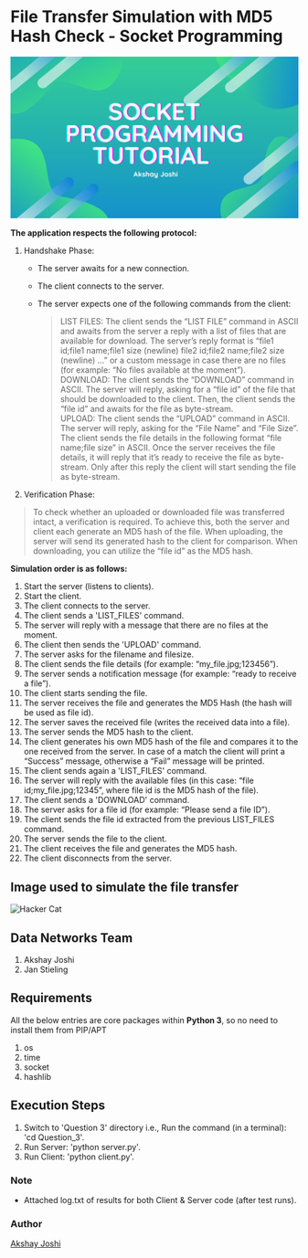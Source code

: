 # File Transfer Simulation with MD5 Hash Check - Socket Programming

![Welcome](server_received_files\asset.png)

**The application respects the following protocol:**

1. Handshake Phase:

    * The server awaits for a new connection.
    * The client connects to the server.
    * The server expects one of the following commands from the client:

        > LIST FILES: The client sends the “LIST FILE” command in ASCII and awaits from the server a reply with a list of files that are available for download. The server’s reply format is “file1 id;file1 name;file1 size (newline) file2 id;file2 name;file2 size (newline) ...” or a custom message in case there are no files (for example: “No files available at the moment”).  
        > DOWNLOAD: The client sends the “DOWNLOAD” command in ASCII. The server will reply, asking for a “file id” of the file that should be downloaded to the client. Then, the client sends the “file id” and awaits for the file as byte-stream.  
        > UPLOAD: The client sends the “UPLOAD” command in ASCII. The server will reply, asking for the “File Name” and “File Size”. The client sends the file details in the following format “file name;file size” in ASCII. Once the server receives the file details, it will reply that it’s ready to receive the file as byte-stream. Only after this reply the client will start sending the file as byte-stream.  

2. Verification Phase:  

> To check whether an uploaded or downloaded file was transferred intact, a verification is required. To achieve this, both the server and client each generate an MD5 hash of the file. When uploading, the server will send its generated hash to the client for comparison. When downloading, you can utilize the “file id” as the MD5 hash.

**Simulation order is as follows:**

1. Start the server (listens to clients).
2. Start the client.
3. The client connects to the server.
4. The client sends a 'LIST_FILES' command.
5. The server will reply with a message that there are no files at the moment.
6. The client then sends the 'UPLOAD' command.
7. The server asks for the filename and filesize.
8. The client sends the file details (for example: “my_file.jpg;123456”).
9. The server sends a notification message (for example: “ready to receive a file”).
10. The client starts sending the file.
11. The server receives the file and generates the MD5 Hash (the hash will be used as file id).
12. The server saves the received file (writes the received data into a file).
13. The server sends the MD5 hash to the client.
14. The client generates his own MD5 hash of the file and compares it to the one received from the server. In case of a match the client will print a “Success” message, otherwise a “Fail” message will be printed.
15. The client sends again a 'LIST_FILES' command.
16. The server will reply with the available files (in this case: “file id;my_file.jpg;12345”, where file id is the MD5 hash of the file).
17. The client sends a 'DOWNLOAD' command.
18. The server asks for a file id (for example: “Please send a file ID”).
19. The client sends the file id extracted from the previous LIST_FILES command.
20. The server sends the file to the client.
21. The client receives the file and generates the MD5 hash.
22. The client disconnects from the server.

## Image used to simulate the file transfer

![Hacker Cat](hacker_cat.jpg)

## Data Networks Team

1. Akshay Joshi
2. Jan Stieling

## Requirements

All the below entries are core packages within **Python 3**, so no need to install them from PIP/APT

1. os
2. time
3. socket
4. hashlib

## Execution Steps

1. Switch to 'Question 3' directory i.e., Run the command (in a terminal): 'cd Question_3'.
2. Run Server: 'python server.py'.
3. Run Client: 'python client.py'.

### Note

* Attached log.txt of results for both Client & Server code (after test runs).

### Author

[Akshay Joshi](https://akshayjoshi.tech)
